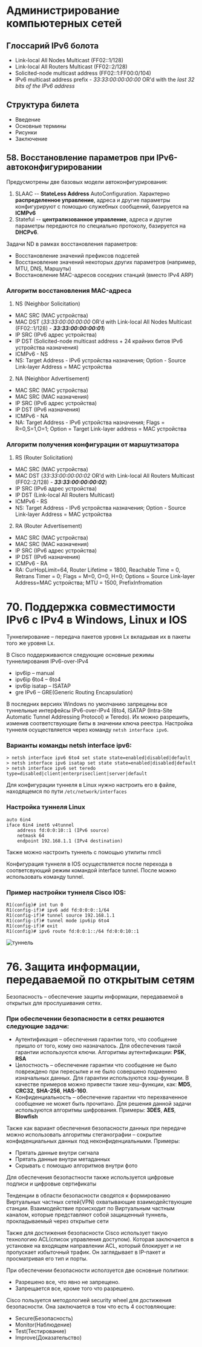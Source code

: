 # Администрирование компьютерных сетей

## Глоссарий IPv6 болота

- Link-local All Nodes Multicast (FF02::1/128)
- Link-local All Routers Multicast (FF02::2/128)
- Solicited-node multicast address (FF02::1:FF00:0/104)
- IPv6 multicast address prefix - _33:33:00:00:00:00_ OR'd with the _last 32 bits of the IPv6 address_

## Структура билета

- Введение
- Основные термины
- Рисунки
- Заключение

## 58. Восстановление параметров при IPv6-автоконфигурировании

Предусмотрены две базовых модели автоконфигурирования:

1. SLAAC -- **StateLess Address** AutoConfiguration. Характерно **распределенное управление**, адреса и другие параметры конфигурируют с помощью служебных сообщений, базируется на **ICMPv6**
2. Stateful -- **централизованное управление**, адреса и другие параметры передаются по специально протоколу, базируется на **DHCPv6**.

Задачи ND в рамках восстановления параметров:

- Восстановление значений префиксов подсетей
- Восстановление значений некоторых других параметров (например,
  MTU, DNS, Маршуты)
- Восстановление MAC-адресов соседних станций (вместо IPv4 ARP)

### Алгоритм восстановления MAC-адреса

1. NS (Neighbor Solicitation)

- MAC SRC (MAC устройства)
- MAC DST (_33:33:00:00:00:00_ OR'd with Link-local All Nodes Multicast (FF02::1/128) - **_33:33:00:00:00:01_**)
- IP SRC (IPv6 адрес устройства)
- IP DST (Solicited-node multicast address + 24 крайних битов IPv6 устройства назначения)
- ICMPv6 - NS
- NS: Target Address - IPv6 устройства назначения; Option - Source Link-layer Address = MAC устройства

2. NA (Neighbor Advertisement)

- MAC SRC (MAC устройства)
- MAC SRC (MAC назначения)
- IP SRC (IPv6 адрес устройства)
- IP DST (IPv6 назначения)
- ICMPv6 - NA
- NA: Target Address - IPv6 устройства назначения; Flags = R=0,S=1,O=1; Option = Target Link-layer address = MAC устройства

### Алгоритм получения конфигурации от маршутизатора

1. RS (Router Solicitation)

- MAC SRC (MAC устройства)
- MAC DST (_33:33:00:00:00:02_ OR'd with Link-local All Routers Multicast (FF02::2/128) - **_33:33:00:00:00:02_**)
- IP SRC (IPv6 адрес устройства)
- IP DST (Link-local All Routers Multicast)
- ICMPv6 - RS
- NS: Target Address - IPv6 устройства назначения; Option - Source Link-layer Address = MAC устройства

2. RA (Router Advertisement)

- MAC SRC (MAC устройства)
- MAC SRC (MAC назначения)
- IP SRC (IPv6 адрес устройства)
- IP DST (IPv6 назначения)
- ICMPv6 - RA
- RA: CurHopLimit=64, Router Lifetime = 1800, Reachable Time = 0, Retrans Timer = 0; Flags = M=0, O=0, H=0; Options = Source Link-layer Address=MAC устройства; MTU = 1500, PrefixInfromation

# 70. Поддержка совместимости IPv6 с IPv4 в Windows, Linux и IOS

Туннелирование – передача пакетов уровня Lx вкладывая их в пакеты того же уровня Lx.

В Cisco поддерживаются следующие основные режимы туннелирования IPv6-over-IPv4

- ipv6ip – manual
- ipv6ip 6to4 – 6to4
- ipv6ip isatap – ISATAP
- gre IPv6 – GRE(Generic Routing Encapsulation)

В последних версиях Windows по умолчанию запрещены все туннельные интерфейсы IPv6-over-IPv4 (6to4, ISATAP (Intra-Site Automatic Tunnel Addressing Protocol) и Teredo). Их можно разрешить, изменив соответствующие биты в значении ключа реестра. Настройка туннеля осуществляется через команду `netsh interface ipv6`.

### Варианты команды netsh interface ipv6:

```
> netsh interface ipv6 6to4 set state state=enabled|disabled|default
> netsh interface ipv6 isatap set state state=enabled|disabled|default
> netsh interface ipv6 set teredo type=disabled|client|enterpriseclient|server|default
```

Для конфигурации туннеля в Linux нужно настроить его в файле, находящемся по пути `/etc/network/interfaces`

### Настройка туннеля Linux

```
auto 6in4
iface 6in4 inet6 v4tunnel
    address fd:0:0:10::1 (IPv6 source)
    netmask 64
    endpoint 192.168.1.1 (IPv4 destination)
```

Также можно настроить туннель с помощью утилиты nmcli

Конфигурация туннеля в IOS осуществляется после перехода в соответсвующий режим командой interface tunnel. После можно использовать команду tunnel.

### Пример настройки туннеля Cisco IOS:

```
R1(config)# int tun 0
R1(config-if)# ipv6 add fd:0:0:0::1/64
R1(config-if)# tunnel source 192.168.1.1
R1(config-if)# tunnel mode ipv6ip 6to4
R1(config-if)# exit
R1(config)# ipv6 route fd:0:0:1::/64 fd:0:0:10::1
```

![туннель](assets/tunnel_6to4.jpg)

# 76. Защита информации, передаваемой по открытым сетям

Безопасность – обеспечение защиты информации, передаваемой в открытых для прослушивания сетях.

### При обеспечении безопасности в сетях решаются следующие задачи:

- Аутентификация – обеспечения гарантии того, что сообщение пришло от того, кому оно назначалось. Для обеспечения такой гарантии используются ключи. Алгоритмы аутентификации: **PSK**, **RSA**
- Целостность – обеспечение гарантии что сообщение не было повреждено при пересылке и не было совершено подменено изначальных данных. Для гарантии используются хэш-функции. В качестве примеров можно привести такие хеш-функции, как: **MD5**, **CRC32**, **SHA-256**, **HAS-160**.
- Конфиденциальность – обеспечение гарантии что перехваченное сообщение не может быть прочитано. Для решения данной задачи используются алгоритмы шифрования. Примеры: **3DES**, **AES**, **Blowfish**

Также как вариант обеспечения безопасности данных при передаче можно использовать алгоритмы стеганографии – сокрытие конфиденциальных данных под неконфиденциальными. Примеры:

- Прятать данные внутри сигнала
- Прятать данные внутри метаданных
- Скрывать с помощью алгоритмов внутри фото

Для обеспечения безопастности также используется цифровые подписи и цифровые сертификаты

Тенденции в области безопасности сводятся к формированию Виртуальных частных сетей(VPN) охватывающие взаимодействующие станции. Взаимодействие происходит по Виртуальным частным каналом, которые представляют собой защищенный туннель, прокладываемый через открытые сети

Также для достижения безопасности Cisco использует такую технологию ACL(список управления доступом). Которая заключается в установке на входящем направлении ACL, который блокирует и не пропускает избыточный трафик. Он заглядывает в IP-пакет и просматривая его тип и порты.

При обеспечении безопасности исползуется две основные политики:

- Разрешено все, что явно не запрещено.
- Запрещается все, кроме того что разрешено.

Cisco пользуется методологией security wheel для достижения безопасности. Она заключается в том что есть 4 состовляющие:

- Secure(Безопасность)
- Monitor(Наблюдение)
- Test(Тестирование)
- Improve(Доказательство)

